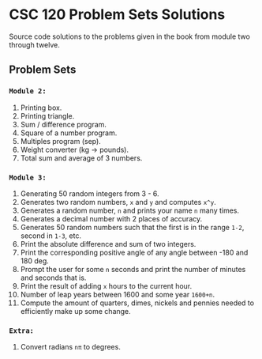 # CSC 120 Problem Sets Solutions

Source code solutions to the problems given in the book from module two through twelve.

## Problem Sets

### `Module 2:`

1. Printing box.
2. Printing triangle.
3. Sum / difference program.
4. Square of a number program.
5. Multiples program (sep).
6. Weight converter (kg -> pounds).
7. Total sum and average of 3 numbers.

### `Module 3:`

1. Generating 50 random integers from 3 - 6.
2. Generates two random numbers, `x` and `y` and computes `x^y`.
3. Generates a random number, `n` and prints your name `n` many times.
4. Generates a decimal number with 2 places of accuracy.
5. Generates 50 random numbers such that the first is in the range `1-2`, second in `1-3`, etc.
6. Print the absolute difference and sum of two integers.
7. Print the corresponding positive angle of any angle between -180 and 180 deg.
8. Prompt the user for some `n` seconds and print the number of minutes and seconds that is.
9. Print the result of adding `x` hours to the current hour.
10. Number of leap years between 1600 and some year `1600+n`.
11. Compute the amount of quarters, dimes, nickels and pennies needed to efficiently make up some change.

### `Extra:`

1. Convert radians `nπ` to degrees.
